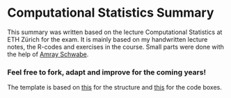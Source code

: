 # Computational Statistics Summary
This summary was written based on the lecture Computational Statistics at ETH Zürich for the exam. It is mainly based on my handwritten lecture notes, the R-codes and exercises in the course. 
Small parts were done with the help of [Amray Schwabe](https://github.com/amrayschwabe/CompstatSummary).

### Feel free to fork, adapt and improve for the coming years!

The template is based on [this](https://stackoverflow.com/a/36768704/10613790) for the structure and [this](https://www.overleaf.com/latex/templates/colourful-cheatsheet-template/qdsshbjktndd) for the code boxes.

